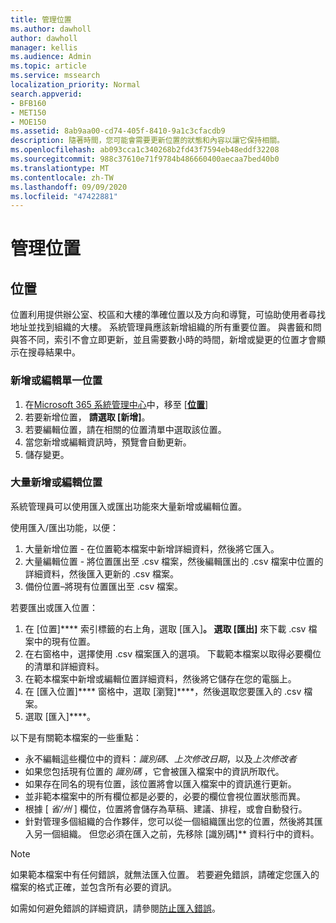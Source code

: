 ```yaml
---
title: 管理位置
ms.author: dawholl
author: dawholl
manager: kellis
ms.audience: Admin
ms.topic: article
ms.service: mssearch
localization_priority: Normal
search.appverid:
- BFB160
- MET150
- MOE150
ms.assetid: 8ab9aa00-cd74-405f-8410-9a1c3cfacdb9
description: 隨著時間，您可能會需要更新位置的狀態和內容以讓它保持相關。
ms.openlocfilehash: ab093cca1c340268b2fd43f7594eb48eddf32208
ms.sourcegitcommit: 988c37610e71f9784b486660400aecaa7bed40b0
ms.translationtype: MT
ms.contentlocale: zh-TW
ms.lasthandoff: 09/09/2020
ms.locfileid: "47422881"
---
```

# <a name="manage-locations"></a>管理位置

## <a name="location"></a>位置

位置利用提供辦公室、校區和大樓的準確位置以及方向和導覽，可協助使用者尋找地址並找到組織的大樓。 系統管理員應該新增組織的所有重要位置。 與書籤和問與答不同，索引不會立即更新，並且需要數小時的時間，新增或變更的位置才會顯示在搜尋結果中。

### <a name="add-or-edit-a-single-location"></a>新增或編輯單一位置

1. 在[Microsoft 365 系統管理中心](https://admin.microsoft.com)中，移至 [[**位置**](https://admin.microsoft.com/Adminportal/Home#/MicrosoftSearch/locations)]
1. 若要新增位置， **請選取 [新增]**。
1. 若要編輯位置，請在相關的位置清單中選取該位置。
1. 當您新增或編輯資訊時，預覽會自動更新。
1. 儲存變更。

### <a name="bulk-add-or-edit-locations"></a>大量新增或編輯位置

系統管理員可以使用匯入或匯出功能來大量新增或編輯位置。

使用匯入/匯出功能，以便：

1. 大量新增位置 - 在位置範本檔案中新增詳細資料，然後將它匯入。
1. 大量編輯位置 - 將位置匯出至 .csv 檔案，然後編輯匯出的 .csv 檔案中位置的詳細資料，然後匯入更新的 .csv 檔案。
1. 備份位置–將現有位置匯出至 .csv 檔案。

若要匯出或匯入位置：

1. 在 [位置]**** 索引標籤的右上角，選取 [匯入]****。
選取 [匯出]**** 來下載 .csv 檔案中的現有位置。
1. 在右窗格中，選擇使用 .csv 檔案匯入的選項。
下載範本檔案以取得必要欄位的清單和詳細資料。
1. 在範本檔案中新增或編輯位置詳細資料，然後將它儲存在您的電腦上。
1. 在 [匯入位置]**** 窗格中，選取 [瀏覽]****，然後選取您要匯入的 .csv 檔案。
1. 選取 [匯入]****。

以下是有關範本檔案的一些重點：

- 永不編輯這些欄位中的資料：*識別碼*、*上次修改日期*，以及*上次修改者*
- 如果您包括現有位置的 *識別碼* ，它會被匯入檔案中的資訊所取代。
- 如果存在同名的現有位置，該位置將會以匯入檔案中的資訊進行更新。
- 並非範本檔案中的所有欄位都是必要的，必要的欄位會視位置狀態而異。
- 根據 [ *省/州* ] 欄位，位置將會儲存為草稿、建議、排程，或會自動發行。
- 針對管理多個組織的合作夥伴，您可以從一個組織匯出您的位置，然後將其匯入另一個組織。 但您必須在匯入之前，先移除 [識別碼]** 資料行中的資料。

> [!NOTE]
> 如果範本檔案中有任何錯誤，就無法匯入位置。 若要避免錯誤，請確定您匯入的檔案的格式正確，並包含所有必要的資訊。

如需如何避免錯誤的詳細資訊，請參閱[防止匯入錯誤](manage-bookmarks.md#prevent-import-errors)。
